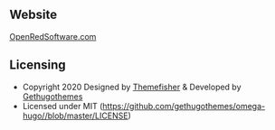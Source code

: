 ## Website

[OpenRedSoftware.com](https://www.openredsoftware.com/)

## Licensing

- Copyright 2020 Designed by [Themefisher](https://themefisher.com/) & Developed by [Gethugothemes](https://gethugothemes.com/)
- Licensed under MIT (https://github.com/gethugothemes/omega-hugo//blob/master/LICENSE)

